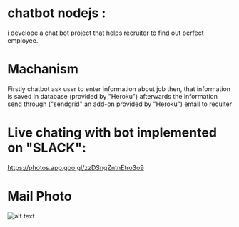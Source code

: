 # chatbot nodejs :
i develope a chat bot project that helps recruiter to find out perfect employee.
# Machanism
Firstly chatbot ask user to enter information about job then,
that information is saved in database (provided by "Heroku") afterwards 
the information send through ("sendgrid" an add-on provided by "Heroku") email to recuiter

# Live chating with bot implemented on "SLACK":
https://photos.app.goo.gl/zzDSngZntnEtro3o9

# Mail Photo 

![alt text](https://github.com/rrhythmsharma/RecruiterBot-nodejs/blob/master/Screenshot_20180604_203954.png)
